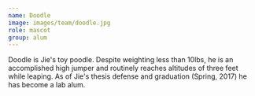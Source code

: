 ```yaml
---
name: Doodle
image: images/team/doodle.jpg
role: mascot
group: alum
---
```


Doodle is Jie's toy poodle. Despite weighting less than 10lbs, he is an accomplished high jumper and routinely reaches altitudes of three feet while leaping.
As of Jie's thesis defense and graduation (Spring, 2017) he has become a lab alum.
